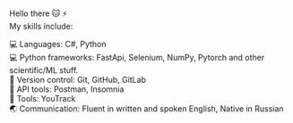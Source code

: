 Hello there 🐱 ⚡  
My skills include:

💻 Languages: C#, Python  
💻 Python frameworks: FastApi, Selenium, NumPy, Pytorch and other scientific/ML stuff.  
🔌 Version control: Git, GitHub, GitLab  
🔌 API tools: Postman, Insomnia  
🔌 Tools: YouTrack  
🌏 Communication: Fluent in written and spoken English, Native in Russian  
